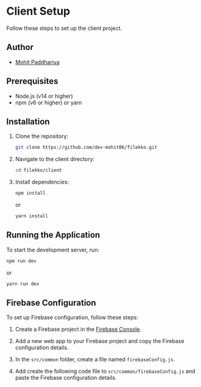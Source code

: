 # Client Setup
Follow these steps to set up the client project.

## Author
- [Mohit Paddhariya](https://github.con/dev-mohit06)

## Prerequisites
- Node.js (v14 or higher)
- npm (v6 or higher) or yarn

## Installation
1. Clone the repository:
    ```sh
    git clone https://github.com/dev-mohit06/filekko.git
    ```
2. Navigate to the client directory:
    ```sh
    cd filekko/client
    ```
3. Install dependencies:
    ```sh
    npm install
    ```
    or
    ```sh
    yarn install
    ```

## Running the Application

To start the development server, run:
```sh
npm run dev
```
or
```sh
yarn run dev
```

## Firebase Configuration

To set up Firebase configuration, follow these steps:

1. Create a Firebase project in the [Firebase Console](https://console.firebase.google.com/).

2. Add a new web app to your Firebase project and copy the Firebase configuration details.

3. In the `src/common` folder, create a file named `firebaseConfig.js`.

4. Add create the following code file to `src/common/firebaseConfig.js` and paste the Firebase configuration details.